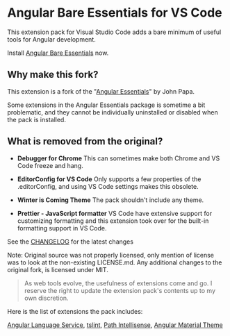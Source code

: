 # Angular Bare Essentials for VS Code
This extension pack for Visual Studio Code adds a bare minimum of useful tools for Angular development.

Install [Angular Bare Essentials](https://marketplace.visualstudio.com/items?itemName=sondreb.angular-base-essentials) now.

## Why make this fork?

This extension is a fork of the "[Angular Essentials](https://github.com/johnpapa/vscode-angular-essentials)" by John Papa.

Some extensions in the Angular Essentials package is sometime a bit problematic, and they cannot be individually uninstalled or disabled when the pack is installed.

## What is removed from the original?

* **Debugger for Chrome**
This can sometimes make both Chrome and VS Code freeze and hang.

* **EditorConfig for VS Code**
Only supports a few properties of the .editorConfig, and using VS Code settings makes this obsolete.

* **Winter is Coming Theme**
The pack shouldn't include any theme.

* **Prettier - JavaScript formatter**
VS Code have extensive support for customizing formatting and this extension took over for the built-in formatting support in VS Code.

See the [CHANGELOG](CHANGELOG.md) for the latest changes

Note: Original source was not properly licensed, only mention of license was to look at the non-existing LICENSE.md. Any additional changes to the original fork, is licensed under MIT.

> As web tools evolve, the usefulness of extensions come and go. I reserve the right to update the extension pack's contents up to my own discretion.

Here is the list of extensions the pack includes:

[Angular Language Service](https://marketplace.visualstudio.com/items?itemName=Angular.ng-template), [tslint](https://marketplace.visualstudio.com/items?itemName=eg2.tslint), [Path Intellisense](https://marketplace.visualstudio.com/items?itemName=christian-kohler.path-intellisense), [Angular Material Theme](https://marketplace.visualstudio.com/items?itemName=PKief.material-icon-theme)
